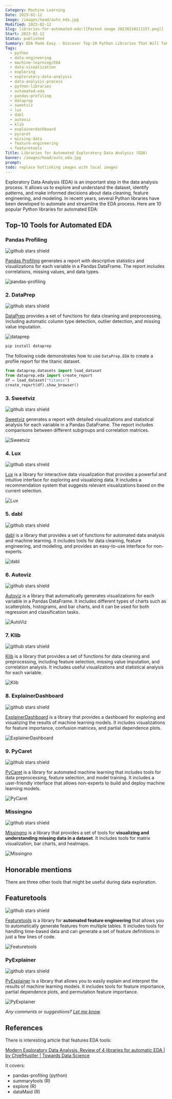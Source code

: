 ```yaml
---
Category: Machine Learning
Date: 2023-02-12
Image: /images/head/auto_eda.jpg
Modified: 2023-02-12
Slug: libraries-for-automated-eda![[Pasted image 20230218211157.png]]
Start: 2023-02-12
Status: published
Summary: EDA Made Easy - Discover Top-10 Python Libraries That Will Take Your Data Analysis to the Next Level! Learn the Secrets of Automated EDA!
Tags:
  - python
  - data-engineering
  - machine-learning/EDA
  - data-visualization
  - exploring
  - exploratory-data-analysis
  - data-analysis-process
  - python-libraries
  - automated-eda
  - pandas-profiling
  - dataprep
  - sweetviz
  - lux
  - dabl
  - autoviz
  - klib
  - explainerdashboard
  - pycaret
  - missing-data
  - feature-engineering
  - featuretools
Title: Libraries for Automated Exploratory Data Analysis (EDA)
banner: /images/head/auto_eda.jpg
prompt:
todo: replace hotlinking images with local images
---
```


Exploratory Data Analysis (EDA) is an important step in the data analysis process. It allows us to explore and understand the dataset, identify patterns, and make informed decisions about data cleaning, feature engineering, and modeling. In recent years, several Python libraries have been developed to automate and streamline the EDA process. Here are 10 popular Python libraries for automated EDA:

## Top-10 Tools for Automated EDA

### Pandas Profiling

![github stars shield](https://img.shields.io/github/stars/ydataai/ydata-profiling.svg?logo=github)

[Pandas Profiling](https://github.com/ydataai/ydata-profiling) generates a report with descriptive statistics and visualizations for each variable in a Pandas DataFrame. The report includes correlations, missing values, and data types.

![pandas-profiling](/images/auto_eda/pandas-profiling.jpg)

### 2.  DataPrep

![github stars shield](https://img.shields.io/github/stars/sfu-db/dataprep.svg?logo=github)

[DataPrep](https://github.com/sfu-db/dataprep) provides a set of functions for data cleaning and preprocessing, including automatic column type detection, outlier detection, and missing value imputation.

![dataprep](/images/auto_eda/dataprep.jpg)

```sh
pip install dataprep
```

The following code demonstrates how to use `DataPrep.EDA` to create a profile report for the titanic dataset.

``` python
from dataprep.datasets import load_dataset
from dataprep.eda import create_report
df = load_dataset("titanic")
create_report(df).show_browser()
```

### 3.  Sweetviz

![github stars shield](https://img.shields.io/github/stars/fbdesignpro/sweetviz.svg?logo=github)

[Sweetviz](https://github.com/fbdesignpro/sweetviz) generates a report with detailed visualizations and statistical analysis for each variable in a Pandas DataFrame. The report includes comparisons between different subgroups and correlation matrices.

![Sweetviz](https://camo.githubusercontent.com/0965c07124443fe73d4343ebc1642b8b3c68ef49913f32a42c4b6f567a477143/687474703a2f2f636f6f6c74696d696e672e636f6d2f53562f66656174757265732e706e67)

### 4.  Lux

![github stars shield](https://img.shields.io/github/stars/lux-org/lux.svg?logo=github)

[Lux](https://github.com/lux-org/lux) is a library for interactive data visualization that provides a powerful and intuitive interface for exploring and visualizing data. It includes a recommendation system that suggests relevant visualizations based on the current selection.

![Lux](https://github.com/lux-org/lux-resources/raw/master/readme_img/demohighlight.gif?raw=true)

### 5.  dabl

![github stars shield](https://img.shields.io/github/stars/dabl/dabl.svg?logo=github)

[dabl](https://github.com/dabl/dabl) is a library that provides a set of functions for automated data analysis and machine learning. It includes tools for data cleaning, feature engineering, and modeling, and provides an easy-to-use interface for non-experts.

![dabl](https://dabl.github.io/dev/_images/sphx_glr_plot_mfeat_factors_005.png)

### 6.  Autoviz

![github stars shield](https://img.shields.io/github/stars/AutoViML/AutoViz.svg?logo=github)

[Autoviz](https://github.com/AutoViML/AutoViz) is a library that automatically generates visualizations for each variable in a Pandas DataFrame. It includes different types of charts such as scatterplots, histograms, and bar charts, and it can be used for both regression and classification tasks.

![AutoViz](https://github.com/AutoViML/AutoViz/raw/master/var_charts.JPG)

### 7.  Klib

![github stars shield](https://img.shields.io/github/stars/akanz1/klib.svg?logo=github)

[Klib](https://github.com/akanz1/klib) is a library that provides a set of functions for data cleaning and preprocessing, including feature selection, missing value imputation, and correlation analysis. It includes useful visualizations and statistical analysis for each variable.

![Klib](https://raw.githubusercontent.com/akanz1/klib/main/examples/images/header.png)

### 8.  ExplainerDashboard

![github stars shield](https://img.shields.io/github/stars/oegedijk/explainerdashboard.svg?logo=github)

[ExplainerDashboard](https://github.com/oegedijk/explainerdashboard) is a library that provides a dashboard for exploring and visualizing the results of machine learning models. It includes visualizations for feature importance, confusion matrices, and partial dependence plots.

![ExplainerDashboard](https://github.com/oegedijk/explainerdashboard/raw/master/explainerdashboard.gif)

### 9.  PyCaret

![github stars shield](https://img.shields.io/github/stars/pycaret/pycaret.svg?logo=github)

[PyCaret](https://github.com/pycaret/pycaret) is a library for automated machine learning that includes tools for data preprocessing, feature selection, and model training. It includes a user-friendly interface that allows non-experts to build and deploy machine learning models.

![PyCaret](https://github.com/pycaret/pycaret/raw/master/docs/images/pycaret_ts_quickdemo.gif)

### Missingno

![github stars shield](https://img.shields.io/github/stars/ResidentMario/missingno.svg?logo=github)

[Missingno](https://github.com/ResidentMario/missingno) is a library that provides a set of tools for **visualizing and understanding missing data in a dataset**. It includes tools for matrix visualization, bar charts, and heatmaps.

![Missingno](https://camo.githubusercontent.com/16475986b81be8268152a4423777683be2d95cdac5d84e70130eb98431959f20/68747470733a2f2f692e696d6775722e636f6d2f675775584b45722e706e67)

## Honorable mentions

There are three other tools that might be useful during data exploration.

## Featuretools

![github stars shield](https://img.shields.io/github/stars/FeatureLabs/featuretools.svg?logo=github)

[Featuretools](https://github.com/FeatureLabs/featuretools) is a library for **automated feature engineering** that allows you to automatically generate features from multiple tables. It includes tools for handling time-based data and can generate a set of feature definitions in just a few lines of code.

![Featuretools](https://github.com/alteryx/featuretools/raw/main/docs/source/_static/images/entity_set.png?raw=true)

### PyExplainer

![github stars shield](https://img.shields.io/github/stars/awsm-research/pyExplainer.svg?logo=github)

[PyExplainer](https://github.com/awsm-research/pyExplainer) is a library that allows you to easily explain and interpret the results of machine learning models. It includes tools for feature importance, partial dependence plots, and permutation feature importance.

![PyExplainer](https://github.com/awsm-research/PyExplainer/raw/master/img/pyexplainer_snap_demo.gif)

*Any comments or suggestions? [Let me know](mailto:ksafjan@gmail.com?subject=Blog+post).*

## References

There is interesting article that features EDA tools:

[Modern Exploratory Data Analysis. Review of 4 libraries for automatic EDA | by ChiefHustler | Towards Data Science](https://towardsdatascience.com/modern-exploratory-data-analysis-29fdbecec957)

It covers:

- pandas-profiling (python)
- summarytools (R)
- explore (R)
- dataMaid (R)
